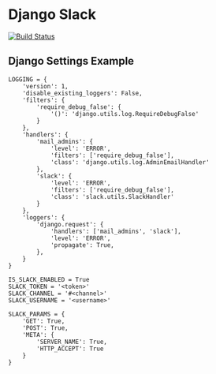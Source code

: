 # Django Slack
[![Build
Status](https://travis-ci.org/prontodev/django-slack.svg?branch=master)](https://travis-ci.org/prontodev/django-slack)

## Django Settings Example

```
LOGGING = {
    'version': 1,
    'disable_existing_loggers': False,
    'filters': {
        'require_debug_false': {
            '()': 'django.utils.log.RequireDebugFalse'
        }
    },
    'handlers': {
        'mail_admins': {
            'level': 'ERROR',
            'filters': ['require_debug_false'],
            'class': 'django.utils.log.AdminEmailHandler'
        },
        'slack': {
            'level': 'ERROR',
            'filters': ['require_debug_false'],
            'class': 'slack.utils.SlackHandler'
        }
    },
    'loggers': {
        'django.request': {
            'handlers': ['mail_admins', 'slack'],
            'level': 'ERROR',
            'propagate': True,
        },
    }
}
```

```
IS_SLACK_ENABLED = True
SLACK_TOKEN = '<token>'
SLACK_CHANNEL = '#<channel>'
SLACK_USERNAME = '<username>'

SLACK_PARAMS = {
    'GET': True,
    'POST': True,
    'META': {
        'SERVER_NAME': True,
        'HTTP_ACCEPT': True
    }
}
```
